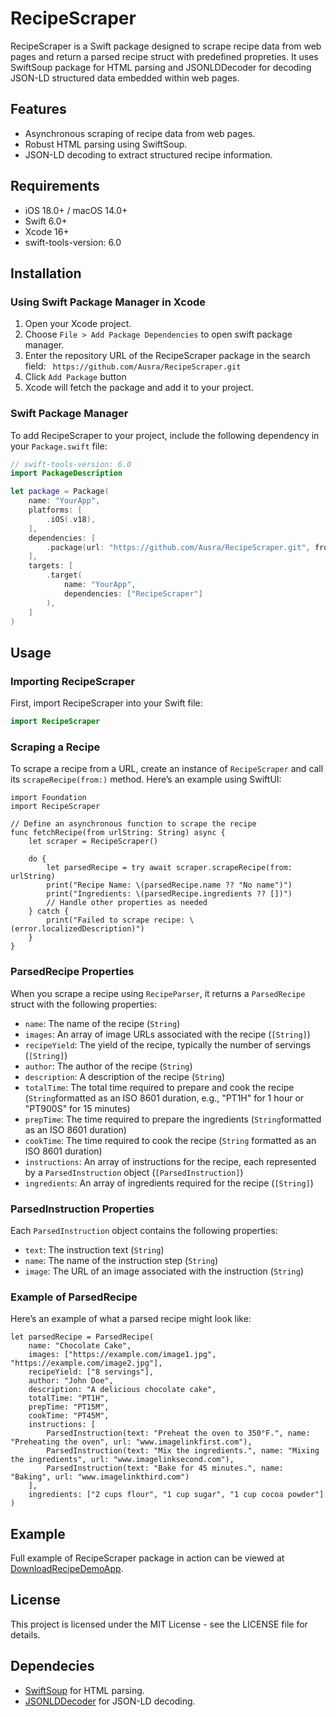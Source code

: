 # RecipeScraper

RecipeScraper is a Swift package designed to scrape recipe data from web pages and return a parsed recipe struct with predefined propreties. It uses SwiftSoup package for HTML parsing and JSONLDDecoder for decoding JSON-LD structured data embedded within web pages.

## Features

- Asynchronous scraping of recipe data from web pages.
- Robust HTML parsing using SwiftSoup.
- JSON-LD decoding to extract structured recipe information.

## Requirements

- iOS 18.0+ / macOS 14.0+
- Swift 6.0+
- Xcode 16+
- swift-tools-version: 6.0

## Installation

### Using Swift Package Manager in Xcode

 1. Open your Xcode project.
 2. Choose `File > Add Package Dependencies` to open swift package manager.
 3. Enter the repository URL of the RecipeScraper package in the search field:
    ``` https://github.com/Ausra/RecipeScraper.git```
4. Click `Add Package` button
5. Xcode will fetch the package and add it to your project.


### Swift Package Manager

To add RecipeScraper to your project, include the following dependency in your `Package.swift` file:

```swift
// swift-tools-version: 6.0
import PackageDescription

let package = Package(
    name: "YourApp",
    platforms: [
        .iOS(.v18),
    ],
    dependencies: [
        .package(url: "https://github.com/Ausra/RecipeScraper.git", from: "1.0.0")
    ],
    targets: [
        .target(
            name: "YourApp",
            dependencies: ["RecipeScraper"]
        ),
    ]
)
```
## Usage

### Importing RecipeScraper

First, import RecipeScraper into your Swift file:

```swift
import RecipeScraper
```

### Scraping a Recipe

To scrape a recipe from a URL, create an instance of `RecipeScraper` and call its `scrapeRecipe(from:)` method. Here’s an example using SwiftUI:

```
import Foundation
import RecipeScraper

// Define an asynchronous function to scrape the recipe
func fetchRecipe(from urlString: String) async {
    let scraper = RecipeScraper()

    do {
        let parsedRecipe = try await scraper.scrapeRecipe(from: urlString)
        print("Recipe Name: \(parsedRecipe.name ?? "No name")")
        print("Ingredients: \(parsedRecipe.ingredients ?? [])")
        // Handle other properties as needed
    } catch {
        print("Failed to scrape recipe: \(error.localizedDescription)")
    }
}

```
### ParsedRecipe Properties
When you scrape a recipe using `RecipeParser`, it returns a `ParsedRecipe` struct with the following properties:

- `name`: The name of the recipe (`String`)
- `images`: An array of image URLs associated with the recipe (`[String]`)
- `recipeYield`: The yield of the recipe, typically the number of servings (`[String]`)
- `author`: The author of the recipe (`String`)
- `description`: A description of the recipe (`String`)
- `totalTime`: The total time required to prepare and cook the recipe (`String`formatted as an ISO 8601 duration, e.g., "PT1H" for 1 hour or "PT900S" for 15 minutes)
- `prepTime`: The time required to prepare the ingredients (`String`formatted as an ISO 8601 duration)
- `cookTime`: The time required to cook the recipe (`String` formatted as an ISO 8601 duration)
- `instructions`: An array of instructions for the recipe, each represented by a `ParsedInstruction` object (`[ParsedInstruction]`)
- `ingredients`: An array of ingredients required for the recipe (`[String]`)

### ParsedInstruction Properties

Each `ParsedInstruction` object contains the following properties:

- `text`: The instruction text (`String`)
- `name`: The name of the instruction step (`String`)
- `image`: The URL of an image associated with the instruction (`String`)

### Example of ParsedRecipe
Here’s an example of what a parsed recipe might look like:

```
let parsedRecipe = ParsedRecipe(
    name: "Chocolate Cake",
    images: ["https://example.com/image1.jpg", "https://example.com/image2.jpg"],
    recipeYield: ["8 servings"],
    author: "John Doe",
    description: "A delicious chocolate cake",
    totalTime: "PT1H",
    prepTime: "PT15M",
    cookTime: "PT45M",
    instructions: [
        ParsedInstruction(text: "Preheat the oven to 350°F.", name: "Preheating the oven", url: "www.imagelinkfirst.com"),
        ParsedInstruction(text: "Mix the ingredients.", name: "Mixing the ingredients", url: "www.imagelinksecond.com"),
        ParsedInstruction(text: "Bake for 45 minutes.", name: "Baking", url: "www.imagelinkthird.com")
    ],
    ingredients: ["2 cups flour", "1 cup sugar", "1 cup cocoa powder"]
)
```

## Example

Full example of RecipeScraper package in action can be viewed at [DownloadRecipeDemoApp](https://github.com/Ausra/DownloadRecipeAppDemo).

## License

This project is licensed under the MIT License - see the LICENSE file for details.

## Dependecies

- [SwiftSoup](https://github.com/scinfu/SwiftSoup) for HTML parsing.
- [JSONLDDecoder](https://github.com/Ausra/JSONLDDecoder) for JSON-LD decoding.


